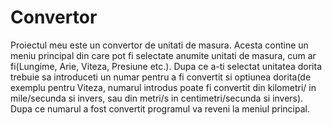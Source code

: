 # Convertor
Proiectul meu este un convertor de unitati de masura. Acesta contine un meniu principal din care pot fi selectate anumite unitati de masura,
cum ar fi(Lungime, Arie, Viteza, Presiune etc.). Dupa ce a-ti selectat unitatea dorita trebuie sa introduceti un numar pentru a fi convertit
si optiunea dorita(de exemplu pentru Viteza, numarul introdus poate fi convertit din kilometri/ in mile/secunda si invers, sau
din metri/s in centimetri/secunda si invers). Dupa ce numarul a fost convertit programul va reveni la meniul principal.
